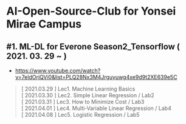 AI-Open-Source-Club for Yonsei Mirae Campus
========


## #1. ML-DL for Everone Season2_Tensorflow ( 2021. 03. 29 ~ )
* https://www.youtube.com/watch?v=7eldOrjQVi0&list=PLQ28Nx3M4Jrguyuwg4xe9d9t2XE639e5C
>[ 2021.03.29 ]   Lec1. Machine Learning Basics  
>[ 2021.03.30 ]   Lec2. Simple Linear Regression  /  Lab2  
>[ 2021.03.31 ]   Lec3. How to Minimize Cost / Lab3  
>[ 2021.04.01 ]   Lec4. Multi-Variable Linear Regression / Lab4  
>[ 2021.04.08 ]   Lec5. Logistic Regression / Lab5